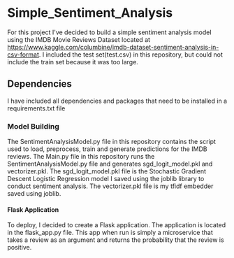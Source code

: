 # Simple_Sentiment_Analysis
For this project I've decided to build a simple sentiment analysis model using the IMDB Movie Reviews Dataset located at https://www.kaggle.com/columbine/imdb-dataset-sentiment-analysis-in-csv-format. I included the test set(test.csv) in this repository, but could not include the train set because it was too large. 

## Dependencies
I have included all dependencies and packages that need to be installed in a requirements.txt file 

### Model Building 
The SentimentAnalysisModel.py file in this repository contains the script used to load, preprocess, train and generate predictions for the IMDB reviews. The Main.py file in this repository runs the SentimentAnalysisModel.py file and generates sgd_logit_model.pkl and vectorizer.pkl. The sgd_logit_model.pkl file is the Stochastic Gradient Descent Logistic Regression model I saved using the joblib library to conduct sentiment analysis. The vectorizer.pkl file is my tfidf embedder saved using joblib.

#### Flask Application
To deploy, I decided to create a Flask application. The application is located in the flask_app.py file. This app when run is simply a microservice that takes a review as an argument and returns the probability that the review is positive. 
